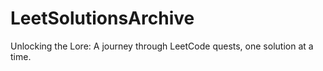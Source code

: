 # LeetSolutionsArchive
Unlocking the Lore: A journey through LeetCode quests, one solution at a time.
